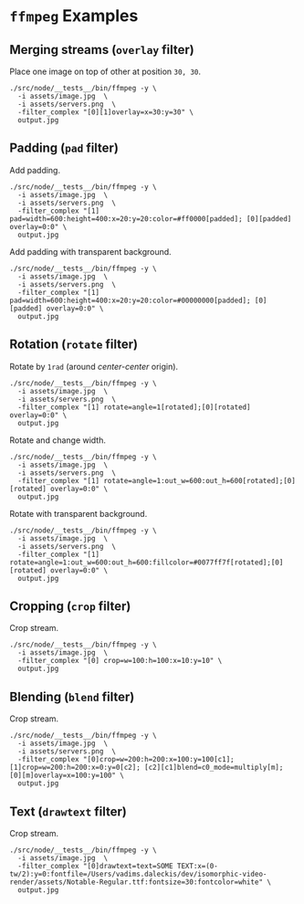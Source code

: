 # `ffmpeg` Examples

## Merging streams (`overlay` filter)

Place one image on top of other at position `30, 30`.

```shell
./src/node/__tests__/bin/ffmpeg -y \
  -i assets/image.jpg  \
  -i assets/servers.png  \
  -filter_complex "[0][1]overlay=x=30:y=30" \
  output.jpg
```


## Padding (`pad` filter)

Add padding.

```shell
./src/node/__tests__/bin/ffmpeg -y \
  -i assets/image.jpg  \
  -i assets/servers.png  \
  -filter_complex "[1] pad=width=600:height=400:x=20:y=20:color=#ff0000[padded]; [0][padded] overlay=0:0" \
  output.jpg
```

Add padding with transparent background.

```shell
./src/node/__tests__/bin/ffmpeg -y \
  -i assets/image.jpg  \
  -i assets/servers.png  \
  -filter_complex "[1] pad=width=600:height=400:x=20:y=20:color=#00000000[padded]; [0][padded] overlay=0:0" \
  output.jpg
```


## Rotation (`rotate` filter)

Rotate by `1rad` (around *center-center* origin).

```shell
./src/node/__tests__/bin/ffmpeg -y \
  -i assets/image.jpg  \
  -i assets/servers.png  \
  -filter_complex "[1] rotate=angle=1[rotated];[0][rotated] overlay=0:0" \
  output.jpg
```

Rotate and change width.

```shell
./src/node/__tests__/bin/ffmpeg -y \
  -i assets/image.jpg  \
  -i assets/servers.png  \
  -filter_complex "[1] rotate=angle=1:out_w=600:out_h=600[rotated];[0][rotated] overlay=0:0" \
  output.jpg
```


Rotate with transparent background.

```shell
./src/node/__tests__/bin/ffmpeg -y \
  -i assets/image.jpg  \
  -i assets/servers.png  \
  -filter_complex "[1] rotate=angle=1:out_w=600:out_h=600:fillcolor=#0077ff7f[rotated];[0][rotated] overlay=0:0" \
  output.jpg
```


## Cropping (`crop` filter)

Crop stream.

```shell
./src/node/__tests__/bin/ffmpeg -y \
  -i assets/image.jpg  \
  -filter_complex "[0] crop=w=100:h=100:x=10:y=10" \
  output.jpg
```


## Blending (`blend` filter)

Crop stream.

```shell
./src/node/__tests__/bin/ffmpeg -y \
  -i assets/image.jpg  \
  -i assets/servers.png  \
  -filter_complex "[0]crop=w=200:h=200:x=100:y=100[c1]; [1]crop=w=200:h=200:x=0:y=0[c2]; [c2][c1]blend=c0_mode=multiply[m]; [0][m]overlay=x=100:y=100" \
  output.jpg
```


## Text (`drawtext` filter)

Crop stream.

```shell
./src/node/__tests__/bin/ffmpeg -y \
  -i assets/image.jpg  \
  -filter_complex "[0]drawtext=text=SOME TEXT:x=(0-tw/2):y=0:fontfile=/Users/vadims.daleckis/dev/isomorphic-video-render/assets/Notable-Regular.ttf:fontsize=30:fontcolor=white" \
  output.jpg
```
